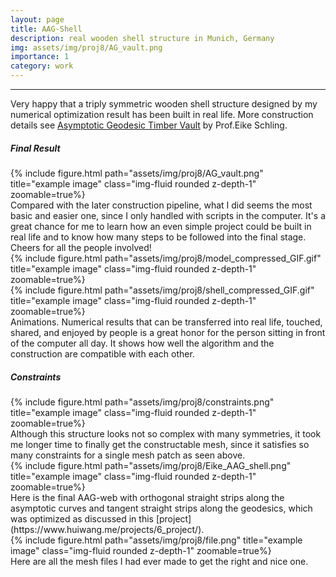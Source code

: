```yaml
---
layout: page
title: AAG-Shell
description: real wooden shell structure in Munich, Germany
img: assets/img/proj8/AG_vault.png
importance: 1
category: work
---
```



------

Very happy that a triply symmetric wooden shell structure designed by my numerical optimization result has been built in real life. More construction details see [Asymptotic Geodesic Timber Vault](https://eikeschling.com/2022/11/08/asymptotic-geodesic-timber-vault/) by Prof.Eike Schling.


##### Final Result

<div class="row">
    <div class="col-sm mt-3 mt-md-0">
        {% include figure.html path="assets/img/proj8/AG_vault.png" title="example image" class="img-fluid rounded z-depth-1" zoomable=true%}
    </div>
</div>
<div class="caption">
    Compared with the later construction pipeline, what I did seems the most basic and easier one, since I only handled with scripts in the computer. It's a great chance for me to learn how an even simple project could be built in real life and to know how many steps to be followed into the final stage. Cheers for all the people involved!
</div>


<div class="row">
    <div class="col-sm mt-3 mt-md-0">
        {% include figure.html path="assets/img/proj8/model_compressed_GIF.gif" title="example image" class="img-fluid rounded z-depth-1" zoomable=true%}
    </div>
    <div class="col-sm mt-3 mt-md-0">
        {% include figure.html path="assets/img/proj8/shell_compressed_GIF.gif" title="example image" class="img-fluid rounded z-depth-1" zoomable=true%}
    </div>
</div>
<div class="caption">
    Animations. Numerical results that can be transferred into real life, touched, shared, and enjoyed by people is a great honor for the person sitting in front of the computer all day. It shows how well the algorithm and the construction are compatible with each other.
</div>


##### Constraints

<div class="row">
    <div class="col-sm mt-3 mt-md-0">
        {% include figure.html path="assets/img/proj8/constraints.png" title="example image" class="img-fluid rounded z-depth-1" zoomable=true%}
    </div>
</div>
<div class="caption">
    Although this structure looks not so complex with many symmetries, it took me longer time to finally get the constructable mesh, since it satisfies so many constraints for a single mesh patch as seen above.
</div>


<div class="row">
    <div class="col-sm mt-3 mt-md-0">
        {% include figure.html path="assets/img/proj8/Eike_AAG_shell.png" title="example image" class="img-fluid rounded z-depth-1" zoomable=true%}
    </div>
</div>
<div class="caption">
    Here is the final AAG-web with orthogonal straight strips along the asymptotic curves and tangent straight strips along the geodesics, which was optimized as discussed in this [project](https://www.huiwang.me/projects/6_project/).
</div>



<div class="row">
    <div class="col-sm mt-3 mt-md-0">
        {% include figure.html path="assets/img/proj8/file.png" title="example image" class="img-fluid rounded z-depth-1" zoomable=true%}
    </div>
</div>
<div class="caption">
    Here are all the mesh files I had ever made to get the right and nice one.
</div>



